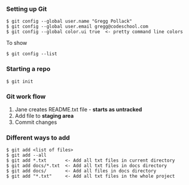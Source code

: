 ### Setting up Git
```
$ git config --global user.name "Gregg Pollack"
$ git config --global user.email gregg@codeschool.com
$ git config --global color.ui true  <- pretty command line colors
```
To show
```
$ git config --list
```

### Starting a repo
```
$ git init
```
### Git work flow
1. Jane creates README.txt file - **starts as untracked**
2. Add file to **staging area**
3. Commit changes

### Different ways to add
```
$ git add <list of files>
$ git add --all
$ git add *.txt       <- Add all txt files in current directory
$ git add docs/*.txt  <- Add all txt files in docs directory
$ git add docs/       <- Add all files in docs directory
$ git add "*.txt"     <- Add all txt files in the whole project 
```
